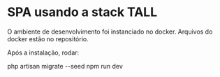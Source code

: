 <h1>SPA usando a stack TALL</h1>

O ambiente de desenvolvimento foi instanciado no docker.
Arquivos do docker estão no repositório.

Após a instalação, rodar:

php artisan migrate --seed
npm run dev
